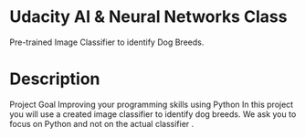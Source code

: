 # Udacity AI & Neural Networks Class
Pre-trained Image Classifier to identify Dog Breeds. 

# Description 

Project Goal
Improving your programming skills using Python
In this project you will use a created image classifier to identify dog breeds. 
We ask you to focus on Python and not on the actual classifier .
